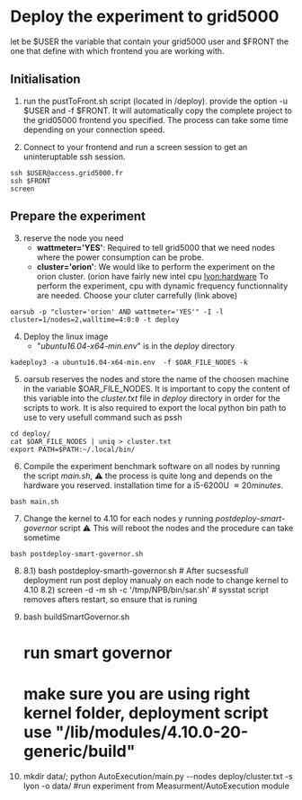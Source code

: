 # Deploy the experiment to grid5000

let be $USER the variable that contain your grid5000 user and $FRONT the one that define with which frontend you are working with.

## Initialisation
1. run the pustToFront.sh script (located in /deploy). provide the option -u $USER and -f $FRONT. It will automatically copy the complete project to the grid05000 frontend you specified. The process can take some time depending on your connection speed.

2. Connect to your frontend and run a screen session to get an uninteruptable ssh session.
```
ssh $USER@access.grid5000.fr
ssh $FRONT
screen
```

## Prepare the experiment
3. reserve the node you need
	* __wattmeter='YES'__: Required to tell grid5000 that we need nodes where the power consumption can be probe.
	* __cluster='orion'__: We would like to perform the experiment on the orion cluster. (orion have fairly new intel cpu [lyon:hardware](https://www.grid5000.fr/mediawiki/index.php/Lyon:Hardware)
	To perform the experiment, cpu with dynamic frequency functionnality are needed. Choose your cluter carrefully (link above)
```
oarsub -p "cluster='orion' AND wattmeter='YES'" -I -l cluster=1/nodes=2,walltime=4:0:0 -t deploy
```

4. Deploy the linux image
	* "_ubuntu16.04-x64-min.env_" is in the _deploy_ directory
```
kadeploy3 -a ubuntu16.04-x64-min.env  -f $OAR_FILE_NODES -k
```


5. oarsub reserves the nodes and store the name of the choosen machine in the variable $OAR_FILE_NODES. It is important to copy the content of this variable into the _cluster.txt_ file in _deploy_ directory in order for the scripts to work. It is also required to export the local python bin path to use to very usefull command such as pssh
```
cd deploy/
cat $OAR_FILE_NODES | uniq > cluster.txt
export PATH=$PATH:~/.local/bin/
```

6. Compile the experiment benchmark software on all nodes by running the script _main.sh_,  :warning: the process is quite long and depends on the hardware you reserved. installation time for a i5-6200U $\approx 20 minutes$.
```
bash main.sh
```

7. Change the kernel to 4.10 for each nodes y running _postdeploy-smart-governor_ script
 :warning: This will reboot the nodes and the procedure can take sometime
```
bash postdeploy-smart-governor.sh
```

8) 
	8.1)
		bash postdeploy-smarth-governor.sh
		# After sucsessfull deployment run post deploy manualy on each node to change kernel to 4.10
	8.2)
		screen -d -m sh -c '/tmp/NPB/bin/sar.sh'
		# sysstat script removes afters restart, so ensure that is runing 
9) bash buildSmartGovernor.sh
	# run smart governor
	# make sure you are using right kernel folder, deployment script use "/lib/modules/4.10.0-20-generic/build"

10) mkdir data/;  python AutoExecution/main.py --nodes deploy/cluster.txt -s lyon -o data/
	#run experiment from Measurment/AutoExecution module
